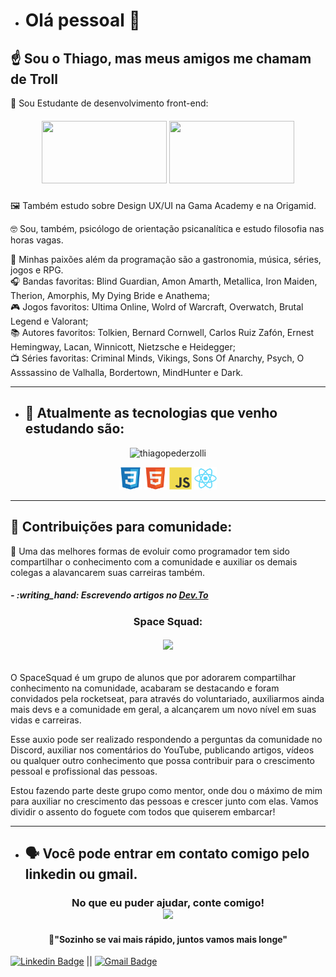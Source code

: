 - # Olá pessoal 👋

## :point_up: Sou o Thiago, mas meus amigos me chamam de Troll

🚀 Sou Estudante de desenvolvimento front-end:

  <h5 align="center">
    <img src="https://ik.imagekit.io/iseca49kdh/trybepequena_asv2zegm5.jpg" width="200" height="100">
    <img src="https://ik.imagekit.io/iseca49kdh/launchbase_9Xv5dQGT6.jpg" width="200" height="100">
  </h5>
  
:framed_picture: Também estudo sobre Design UX/UI na Gama Academy e na Origamid.

🤓 Sou, também, psicólogo de orientação psicanalítica e estudo filosofia nas horas vagas.

💙 Minhas paixões além da programação são a gastronomia, música, séries, jogos e RPG.<br>
:headphones: Bandas favoritas: Blind Guardian, Amon Amarth, Metallica, Iron Maiden, Therion, Amorphis, My Dying Bride e Anathema;<br>
:video_game: Jogos favoritos: Ultima Online, Wolrd of Warcraft, Overwatch, Brutal Legend e Valorant;<br>
:books: Autores favoritos: Tolkien, Bernard Cornwell, Carlos Ruiz Zafón, Ernest Hemingway, Lacan, Winnicott, Nietzsche e Heidegger;<br>
:tv: Séries favoritas: Criminal Minds, Vikings, Sons Of Anarchy, Psych, O Asssassino de Valhalla, Bordertown, MindHunter e Dark. <br>

---

- ## :rocket: Atualmente as tecnologias que venho estudando são:

<p align="center">  
  <img src="https://github-readme-stats.vercel.app/api/top-langs/?username=thiagopederzolli&layout=compact&hide=python" alt="thiagopederzolli" width="300" height="300" />
</p>

<p align="center">
  <img src="./assets/css3-original.svg" alt="css3"  width="36" height="36"/> 
  <img src="./assets/html5-original.svg" alt="html5"  width="36" height="36"/>
  <img src="./assets/javascript-original.svg" alt="javascript" width="36" height="36"/>
  <img src="./assets/react-original.svg" alt="react" width="36" height="36"/> 
</p>

---

## :scroll: Contribuições para comunidade:

🧠 Uma das melhores formas de evoluir como programador tem sido compartilhar o conhecimento com a comunidade e auxiliar os demais colegas a alavancarem suas carreiras também.

<h5>
- :writing_hand: Escrevendo artigos no <a href="https://dev.to/thiagopederzolli" target="_blank">Dev.To</a><br>
</h5>
<h3 align="center">Space Squad:</h3>
<h6 align="center">
     <img  src="https://i.imgur.com/Ie8xquU.jpg" height="100">
</h6>
<p>
O SpaceSquad é um grupo de alunos que por adorarem compartilhar conhecimento na comunidade, acabaram se destacando e foram convidados pela rocketseat, para através do voluntariado, auxiliarmos ainda mais devs e a comunidade em geral, a alcançarem um novo nível em suas vidas e carreiras.
</p>
<p>
Esse auxio pode ser realizado respondendo a perguntas da comunidade no Discord, auxiliar nos comentários do YouTube, publicando artigos, vídeos ou qualquer outro conhecimento que possa contribuir para o crescimento pessoal e profissional das pessoas.
</p>
<p>
Estou fazendo parte deste grupo como mentor, onde dou o máximo de mim para auxiliar no crescimento das pessoas e crescer junto com elas.
Vamos dividir o assento do foguete com todos que quiserem embarcar!
</p>

---

- ## 🗣️ Você pode entrar em contato comigo pelo linkedin ou gmail.

<h3 align="center">
  No que eu puder ajudar, conte comigo!<br>
  <img src="https://ik.imagekit.io/iseca49kdh/cattype_cOZpJ_qq3b.gif">
</h3>
</p>
<h4 align="center">
  💭"Sozinho se vai mais rápido, juntos vamos mais longe"
</h4>

[![Linkedin Badge](https://img.shields.io/badge/-ThiagoPederzolli-blue?style=flat-square&logo=Linkedin&logoColor=white&link=https://www.linkedin.com/in/thiagopederzollimdasilva/)](https://www.linkedin.com/in/thiagopederzollimdasilva/)
||
[![Gmail Badge](https://img.shields.io/badge/-thiagopederzolli@gmail.com-c14438?style=flat-square&logo=Gmail&logoColor=white&link=mailto:thiagopederzolli@gmail.com)](mailto:thiagopederzolli@gmail.com)
